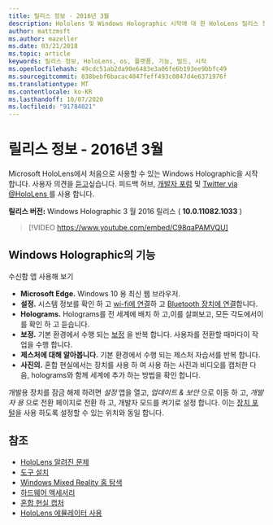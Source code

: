 ```yaml
---
title: 릴리스 정보 - 2016년 3월
description: Hololens 및 Windows Holographic 시작에 대 한 HoloLens 릴리스 정보입니다.
author: mattzmsft
ms.author: mazeller
ms.date: 03/21/2018
ms.topic: article
keywords: 릴리스 정보, HoloLens, os, 플랫폼, 기능, 빌드, 시작
ms.openlocfilehash: 49cdc51ab2da90e6483e3a06fe6b193ee9bbfc49
ms.sourcegitcommit: 838bebf6bacac4047feff493c0847d4e6371976f
ms.translationtype: MT
ms.contentlocale: ko-KR
ms.lasthandoff: 10/07/2020
ms.locfileid: "91784021"
---
```

# <a name="release-notes---march-2016"></a>릴리스 정보 - 2016년 3월

Microsoft HoloLens에서 처음으로 사용할 수 있는 Windows Holographic을 시작 합니다. 사용자 의견을 [듣고](https://docs.microsoft.com/windows/mixed-reality/give-us-feedback)싶습니다. 피드백 허브, [개발자 포럼](https://forums.hololens.com) 및 [Twitter via @HoloLens ](https://twitter.com/hololens)를 사용 합니다.

**릴리스 버전:** Windows Holographic 3 월 2016 릴리스 ( **10.0.11082.1033** )

>[!VIDEO https://www.youtube.com/embed/C98qaPAMVQU]

## <a name="whats-in-windows-holographic"></a>Windows Holographic의 기능

수신함 앱 사용해 보기
* **Microsoft Edge.** Windows 10 용 최신 웹 브라우저.
* **설정.** 시스템 정보를 확인 하 고 [wi-fi에 연결](https://docs.microsoft.com/windows/mixed-reality/connecting-to-wi-fi-on-hololens)하 고 [Bluetooth 장치에 연결](https://docs.microsoft.com/windows/mixed-reality/discover/hardware-accessories)합니다.
* **Holograms.** Holograms를 전 세계에 배치 하 고,이를 살펴보고, 모든 각도에서이를 확인 하 고 듣습니다.
* **보정.** 기본 환경에서 수행 되는 [보정](https://docs.microsoft.com/windows/mixed-reality/calibration) 을 반복 합니다. 사용자를 전환할 때마다이 작업을 수행 합니다.
* **제스처에 대해 알아봅니다.** 기본 환경에서 수행 되는 제스처 자습서를 반복 합니다.
* **사진의.** 혼합 현실에서는 장치를 사용 하 여 사용 하는 사진과 비디오를 캡처한 다음, holograms와 함께 세계에 추가 하는 방법을 확인 합니다.

개발용 장치를 잠금 해제 하려면 *설정* 앱을 열고, *업데이트 & 보안* 으로 이동 하 고, *개발자 용* 으로 전환 페이지로 전환 하 고, 개발자 모드를 켜기로 설정 합니다. 이는 [장치 포털](https://docs.microsoft.com/windows/mixed-reality/develop/platform-capabilities-and-apis/using-the-windows-device-portal)을 사용 하도록 설정할 수 있는 위치와 동일 합니다.

## <a name="see-also"></a>참조
* [HoloLens 알려진 문제](https://docs.microsoft.com/windows/mixed-reality/hololens-known-issues)
* [도구 설치](https://docs.microsoft.com/windows/mixed-reality/develop/install-the-tools)
* [Windows Mixed Reality 홈 탐색](https://docs.microsoft.com/windows/mixed-reality/discover/navigating-the-windows-mixed-reality-home)
* [하드웨어 액세서리](https://docs.microsoft.com/windows/mixed-reality/discover/hardware-accessories)
* [혼합 현실 캡처](https://docs.microsoft.com/windows/mixed-reality/mixed-reality-capture)
* [HoloLens 에뮬레이터 사용](https://docs.microsoft.com/windows/mixed-reality/develop/platform-capabilities-and-apis/using-the-hololens-emulator)

